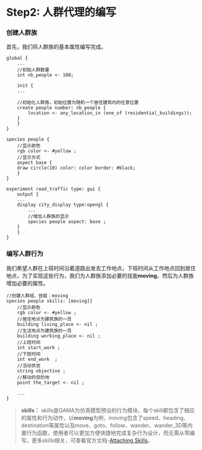 # Step2:  人群代理的编写

### 创建人群族

首先，我们将人群族的基本属性编写完成。

```text
global {
    ...
    //初始人群数量
    int nb_people <- 100;
    
    init {
    ...
        
    //初始化人群族，初始位置为随机一个居住建筑内的任意位置
    create people number: nb_people {
        location <- any_location_in (one_of (residential_buildings));
    }
    }
}

species people {
    //显示颜色
    rgb color <- #yellow ;
    //显示方式
    aspect base {
    draw circle(10) color: color border: #black;
    }
}

experiment road_traffic type: gui {
    output {
    ...
    display city_display type:opengl {
        ...
        //增加人群族的显示
        species people aspect: base ;
    }
    }
}
```

### 编写人群行为

我们希望人群在上班时间沿着道路出发去工作地点，下班时间从工作地点回到居住地点，为了实现这些行为，我们为人群族添加必要的技能**moving**，然后为人群族增加必要的属性。

```text
//创建人群组，技能：moving
species people skills: [moving]{
    //显示颜色
    rgb color <- #yellow ;
    //居住地点为建筑族的一员
    building living_place <- nil ;
    //生活地点为建筑族的一员
    building working_place <- nil ;
    //上班时间
    int start_work ;
    //下班时间
    int end_work  ;
    //活动状态
    string objective ; 
    //移动的目的地
    point the_target <- nil ;
      
    ...
}
```

> **skills：** skills是GAMA为仿真模型预设的行为模块，每个skill都包含了相应的属性和行为动作，以**moving**为例，moving包含了speed、heading、destination等属性以及move、goto、follow、wander、wander\_3D等内置行为函数，使用者可以更加方便快捷地完成复杂行为设计，而无需从零编写。更多skills相关，可查看官方文档-[Attaching Skills](https://gama-platform.github.io/wiki/AttachingSkills)。

